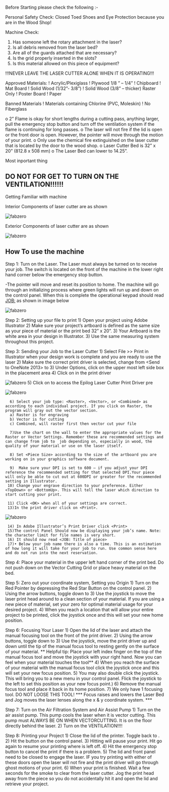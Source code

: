 Before Starting please check the following :-

Personal Safety Check:
Closed Toed Shoes and Eye Protection because you are in the Wood Shop!

Machine Check:
1) Has someone left the rotary attachment in the laser?
2) Is all debris removed from the laser bed?
3) Are all of the guards attached that are necessary? 
4) Is the grid properly inserted in the slots?
5) Is this material allowed on this piece of equipment?


!!!NEVER LEAVE THE LASER CUTTER ALONE WHEN IT IS OPERATING!!!

Approved Materials:
! Acrylic/Plexiglass
! Plywood 1/8 ” – 1/4”
! Chipboard
! Mat Board
! Solid Wood (1/32”- 3/8”)
! Solid Wood (3/8” – thicker) Raster Only
! Poster Board
! Paper

Banned Materials
! Materials containing Chlorine (PVC, Moleskin)
! No Fiberglass

o 2” Flame is okay for short lengths during a cutting pass, anything
larger, pull the emergency stop button and turn off the ventilation
system if the flame is continuing for long passes.
o The laser will not fire if the lid is open or the front door is open.
However, the pointer will move through the motion of your print.
o Only use the chemical fire extinguished on the laser cutter that is
located by the door to the wood shop.
o Laser Cutter Bed is 32” x 20” (812.8 x 508 mm)
o The Laser Bed can lower to 14.25”.

Most inportant thing
## DO NOT FOR GET TO TURN ON THE VENTILATION!!!!!!

Getting Familiar with machine

Interior Components of laser cutter are as shown

![fabzero](img/interiorcompo.jpg)

Exterior Components of laser cutter are as shown

![fabzero](img/exteriorcompo.jpg)

## How To use the machine

Step 1: 
Turn on the Laser. The Laser must always be turned on to receive your job.
        The switch is located on the front of the machine in the lower right hand 
        corner below the emergency stop button.

        
-The pointer will move and reset its position to home. The machine will
         go through an initializing process where green lights will run up and
         down on the control panel. When this is complete the operational
         keypad should read <JOB:> as shown in image below

![fabzero](img/job.jpg)

Step 2: Setting up your file to print
       1) Open your project using Adobe Illustrator
       2) Make sure your project’s artboard is defined as the same size as your piece of material or the print bed 32” x 20”.
       3) Your Artboard is the white area in your design in Illustrator.
       3) Use the same measuring system throughout this project.


Step 3: Sending your Job to the Laser Cutter
      1) Select File >> Print in Illustrator when your design work is complete and you are ready to use the laser
      2) Make sure the correct print driver is selected, change from <Send to OneNote 2013> to <Epilog Engraver WinX64 Fusion>
      3) Under Options, click on the upper most left side box in the placement area
      4) Click on <Set-up> in the print driver

![fabzero](img/setup.jpg)
      5) Click on <Preferences> to access the Epilog Laser Cutter Print Driver pre

![fabzero](img/pre.jpg)

      6) Select your job type: <Raster>, <Vector>, or <Combined> as according to each individual project. If you click on Raster, the program will gray out the vector section.
      a) Raster is for engraving
      b) Vector is for cutting
      c) Combined, will raster first then vector cut your file

      7)Use the chart on the wall to enter the appropriate values for the Raster or Vector Settings. Remember these are recommended settings and can change from job to  job depending on, especially in wood, the quality of your material or use on the laser itself.

      8) Set <Piece Size> according to the size of the artboard you are working on in your graphics software document.

      9)  Make sure your DPI is set to 600 – if you adjust your DPI reference the recommended setting for that selected DPI.Your piece will only be able to cut out at 600DPI or greater for the recommended setting in Illustrator.
     10) Change your engrave direction to your preference. Either <TopDown> or <BottomUp>. This will tell the laser which direction to start cutting your print.

     11) Click <OK> when all of your settings are correct.
     13)In the print driver click on <Print>.

![fabzero](img/print.jpg)

     14) In Adobe Illustrator’s Print Driver click <Print>
     15)The control Panel Should now be displaying your job’s name. Note: the character limit for file names is very short.
     16) It should now read <JOB: Title of piece>
     17)• Below your job name there is also a time. This is an estimation of how long it will take for your job to run. Use common sense here and do not run into the next reservation.
Step 4: Place your material in the upper left hand corner of the print bed. Do not push down on the Vector Cutting Grid or place heavy material on the bed.

Step 5: Zero out your coordinate system, Setting you Origin
      1) Turn on the Red Pointer by depressing the Red Star Button on the control panel.
      2) Using the arrow buttons, toggle down to <Jog>
      3) Use the joystick to move the laser print head around to a clean section of your material. If you are using a new piece of material, set your zero for optimal material usage for your desired project.
      4) When you reach a location that will allow your entire project to be printed, click the joystick once and this will set your new home position.

Step 6: Focusing Your Laser
      1) Open the lid of the laser and attach the manual focusing tool on the front of the print driver.
      2) Using the arrow buttons, toggle down to <Focus>
      3) Use the joystick, move the print driver up and down until the tip of the manual focus tool to resting gently on the surface of your material. 
      ** Helpful tip: Place your left index finger on the top of the manual focus tool and move the joystick with your right hand. Now you can feel when your material touches the tool**
      4) When you reach the surface of your material with the manual focus tool click the joystick once and this will set your new focus position.
      5) You may also double click the joystick. This will bring you to a new menu in your control panel. Flick the joystick to the left to set this position as your new focus point.)
      6) Remove the manual focus tool and place it back in its home position. 
    7) We only have 1 focusing tool. DO NOT LOOSE THIS TOOL!
     *** Focus raises and lowers the Laser Bed and Jog moves the laser lenses along the x & y coordinate system. ***

Step 7: Turn on the Air Filtration System and Air Assist Pump
      1) Turn on the air assist pump. This pump cools the laser when it is vector cutting. This pump must ALWAYS BE ON WHEN VECTORCUTTING. It is on the floor directly behind the laser.
      2) Turn on the VENTILATION!!!!

Step 8: Printing your Project
     1) Close the lid of the printer. Toggle back to <JOB>.
     2) Hit the <GO> button on the control panel.
     3) Hitting <STOP> will pause your print. Hit go again to resume your printing where is left off.
     4) Hit the emergency stop button to cancel the print if there is a problem.
     5) The lid and front panel need to be closed to engage the laser. IF you try printing with either of these doors open the laser will not fire and the print driver will go through ghost motions of your print.
     6) When your print is finished. Wait a few seconds for the smoke to clear from the laser cutter. Jog the print head away from the piece so you do not accidentally hit it and open the lid and retrieve your project.



    